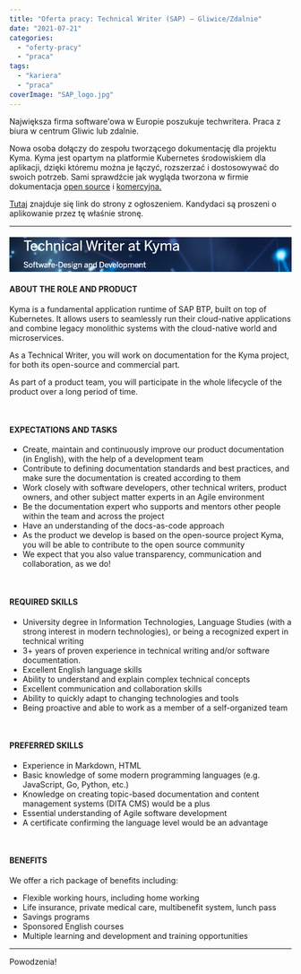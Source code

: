 ```yaml
---
title: "Oferta pracy: Technical Writer (SAP) – Gliwice/Zdalnie"
date: "2021-07-21"
categories: 
  - "oferty-pracy"
  - "praca"
tags: 
  - "kariera"
  - "praca"
coverImage: "SAP_logo.jpg"
---
```


Największa firma software'owa w Europie poszukuje techwritera. Praca z biura w centrum Gliwic lub zdalnie.

Nowa osoba dołączy do zespołu tworzącego dokumentację dla projektu Kyma. Kyma jest opartym na platformie Kubernetes środowiskiem dla aplikacji, dzięki któremu można je łączyć, rozszerzać i dostosowywać do swoich potrzeb. Sami sprawdźcie jak wygląda tworzona w firmie dokumentacja [open source](https://kyma-project.io/) i [komercyjna.](https://help.sap.com/viewer/65de2977205c403bbc107264b8eccf4b/Cloud/en-US/468c2f3c3ca24c2c8497ef9f83154c44.html)

[Tutaj](https://jobs.sap.com/job/Gliwice-Technical-Writer-at-Kyma-44-100/685315101/) znajduje się link do strony z ogłoszeniem. Kandydaci są proszeni o aplikowanie przez tę właśnie stronę.

* * *

#### ![](images/Screenshot-2021-07-21-at-11.47.13.png)

#### **ABOUT THE ROLE AND PRODUCT**

Kyma is a fundamental application runtime of SAP BTP, built on top of Kubernetes. It allows users to seamlessly run their cloud-native applications and combine legacy monolithic systems with the cloud-native world and microservices.

As a Technical Writer, you will work on documentation for the Kyma project, for both its open-source and commercial part.

As part of a product team, you will participate in the whole lifecycle of the product over a long period of time.

 

#### **EXPECTATIONS AND TASKS**

- Create, maintain and continuously improve our product documentation (in English), with the help of a development team
- Contribute to defining documentation standards and best practices, and make sure the documentation is created according to them
- Work closely with software developers, other technical writers, product owners, and other subject matter experts in an Agile environment
- Be the documentation expert who supports and mentors other people within the team and across the project
- Have an understanding of the docs-as-code approach
- As the product we develop is based on the open-source project Kyma, you will be able to contribute to the open source community
- We expect that you also value transparency, communication and collaboration, as we do!

 

#### **REQUIRED SKILLS**

- University degree in Information Technologies, Language Studies (with a strong interest in modern technologies), or being a recognized expert in technical writing
- 3+ years of proven experience in technical writing and/or software documentation.
- Excellent English language skills
- Ability to understand and explain complex technical concepts
- Excellent communication and collaboration skills
- Ability to quickly adapt to changing technologies and tools
- Being proactive and able to work as a member of a self-organized team

 

#### **PREFERRED SKILLS** 

- Experience in Markdown, HTML
- Basic knowledge of some modern programming languages (e.g. JavaScript, Go, Python, etc.)
- Knowledge on creating topic-based documentation and content management systems (DITA CMS) would be a plus
- Essential understanding of Agile software development
- A certificate confirming the language level would be an advantage

 

#### **BENEFITS**

We offer a rich package of benefits including:

- Flexible working hours, including home working
- Life insurance, private medical care, multibenefit system, lunch pass
- Savings programs
- Sponsored English courses
- Multiple learning and development and training opportunities

* * *

Powodzenia!
